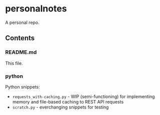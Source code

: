 # personalnotes
A personal repo.

## Contents
### README.md
This file.

### python
Python snippets:
* `requests_with-caching.py` - WIP (semi-functioning) for implementing memory and file-based caching to REST API requests
* `scratch.py` - everchanging snippets for testing